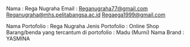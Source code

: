 Nama : Rega Nugraha
Email : Reganugraha77@gmail.com
        Reganugraha@mhs.pelitabangsa.ac.id
        Regaega1999@gmail.com
        
Nama Portofolio : Rega Nugraha
Jenis Portofolio : Online Shop
Barang/benda yang tercantum di portofolio : Madu (Murni)
Nama Brand : YASMINA
